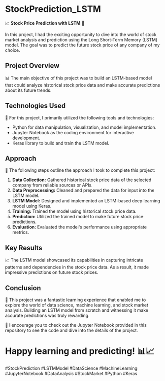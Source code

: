 # StockPrediction_LSTM

📈 **Stock Price Prediction with LSTM** 🚀

In this project, I had the exciting opportunity to dive into the world of stock market analysis and prediction using the Long Short-Term Memory (LSTM) model. The goal was to predict the future stock price of any company of my choice.

## Project Overview

📊 The main objective of this project was to build an LSTM-based model that could analyze historical stock price data and make accurate predictions about its future trends.

## Technologies Used

🔧 For this project, I primarily utilized the following tools and technologies:
- Python for data manipulation, visualization, and model implementation.
- Jupyter Notebook as the coding environment for interactive development.
- Keras library to build and train the LSTM model.

## Approach

📝 The following steps outline the approach I took to complete this project:
1. **Data Collection:** Gathered historical stock price data of the selected company from reliable sources or APIs.
2. **Data Preprocessing:** Cleaned and prepared the data for input into the LSTM model.
3. **LSTM Model:** Designed and implemented an LSTM-based deep learning model using Keras.
4. **Training:** Trained the model using historical stock price data.
5. **Prediction:** Utilized the trained model to make future stock price predictions.
6. **Evaluation:** Evaluated the model's performance using appropriate metrics.

## Key Results

📈 The LSTM model showcased its capabilities in capturing intricate patterns and dependencies in the stock price data. As a result, it made impressive predictions on future stock prices.

## Conclusion

🙌 This project was a fantastic learning experience that enabled me to explore the world of data science, machine learning, and stock market analysis. Building an LSTM model from scratch and witnessing it make accurate predictions was truly rewarding.

🚀 I encourage you to check out the Jupyter Notebook provided in this repository to see the code and dive into the details of the project.

# Happy learning and predicting! 📊📈

#StockPrediction #LSTMModel #DataScience #MachineLearning #JupyterNotebook #DataAnalysis #StockMarket #Python #Keras
